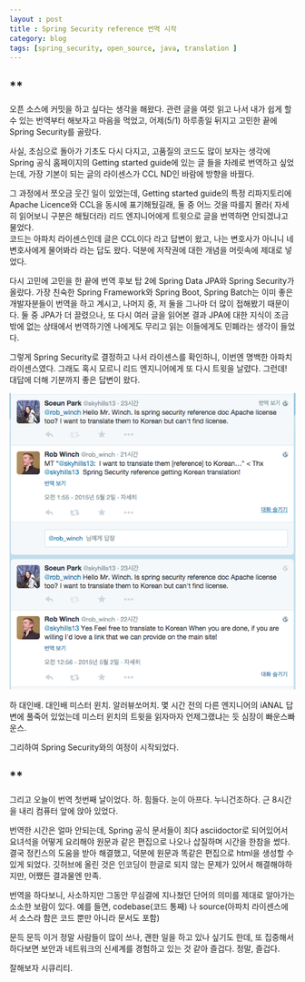 ```yaml
---
layout : post
title : Spring Security reference 번역 시작
category: blog
tags: [spring_security, open_source, java, translation ]
---
```



**
----------------------

오픈 소스에 커밋을 하고 싶다는 생각을 해왔다.
관련 글을 여럿 읽고 나서 내가 쉽게 할 수 있는 번역부터 해보자고 마음을 먹었고, 
어제(5/1) 하루종일 뒤지고 고민한 끝에 Spring Security를 골랐다.

사실, 초심으로 돌아가 기초도 다시 다지고, 고품질의 코드도 많이 보자는 생각에
Spring 공식 홈페이지의 Getting started guide에 있는 글 들을 차례로 번역하고 싶었는데,
가장 기본이 되는 글의 라이센스가 CCL ND인 바람에 방향을 바꿨다.

그 과정에서 쪼오금 웃긴 일이 있었는데,
Getting started guide의 특정 리파지토리에 Apache Licence와 CCL을 동시에 표기해뒀길래,
둘 중 어느 것을 따를지 몰라( 자세히 읽어보니 구분은 해뒀더라) 리드 엔지니어에게 트윗으로 글을 번역하면 안되겠냐고 물었다.  
코드는 아파치 라이센스인데 글은 CCL이다 라고 답변이 왔고, 나는 변호사가 아니니 네 변호사에게 물어봐라 라는 답도 왔다.
덕분에 저작권에 대한 개념을 머릿속에 제대로 넣었다.  

다시 고민에 고민을 한 끝에 번역 후보 탑 2에 Spring Data JPA와 Spring Security가 올랐다.
가장 친숙한 Spring Framework와 Spring Boot, Spring Batch는 이미 좋은 개발자분들이 번역을 하고 계시고,
나머지 중, 저 둘을 그나마 더 많이 접해봤기 때문이다.
둘 중 JPA가 더 끌렸으나, 또 다시 여러 글을 읽어본 결과 JPA에 대한 지식이 조금 밖에 없는 상태에서 번역하기엔 나에게도 무리고 읽는 이들에게도 민폐라는 생각이 들었다.

그렇게 Spring Security로 결정하고 나서 라이센스를 확인하니, 이번엔 명백한 아파치 라이센스였다.
그래도 혹시 모르니 리드 엔지니어에게 또 다시 트윗을 날렸다. 그런데! 대답에 더해 기분까지 좋은 답변이 왔다.

![미스터윈치 트위터 캡쳐](/images/posts/2015/5/mrwinch_twit.png)

하 대인배. 대인배 미스터 윈치. 알러뷰쏘머치. 
몇 시간 전의 다른 엔지니어의 iANAL 답변에 풀죽어 있었는데 미스터 윈치의 트윗을 읽자마자 언제그랬냐는 듯 심장이 빠운스빠운스. 

그리하여 Spring Security와의 여정이 시작되었다.


**
----------------------

그리고 오늘이 번역 첫번째 날이었다.
하. 힘들다. 눈이 아프다. 누니건조하다.
근 8시간을 내리 컴퓨터 앞에 앉아 있었다.

번역한 시간은 얼마 안되는데, Spring 공식 문서들이 죄다 asciidoctor로 되어있어서
요녀석을 어떻게 요리해야 원문과 같은 편집으로 나오나 삽질하며 시간을 한참을 썼다.
결국 정킨스의 도움을 받아 해결했고, 덕분에 원문과 똑같은 편집으로 html을 생성할 수 있게 되었다.
깃허브에 올린 것은 인코딩이 한글로 되지 않는 문제가 있어서 해결해야하지만, 어쨌든 결과물엔 만족.

번역을 하다보니, 사소하지만 그동안 무심결에 지나쳤던 단어의 의미를 제대로 알아가는 소소한 보람이 있다.
예를 들면, codebase(코드 통째) 나 source(아파치 라이센스에서 소스라 함은 코드 뿐만 아니라 문서도 포함)

문득 문득 이거 정말 사람들이 많이 쓰나, 괜한 일을 하고 있나 싶기도 한데,
또 집중해서 하다보면 보안과 네트워크의 신세계를 경험하고 있는 것 같아 즐겁다.
정말, 즐겁다.

잘해보자 시큐리티. 